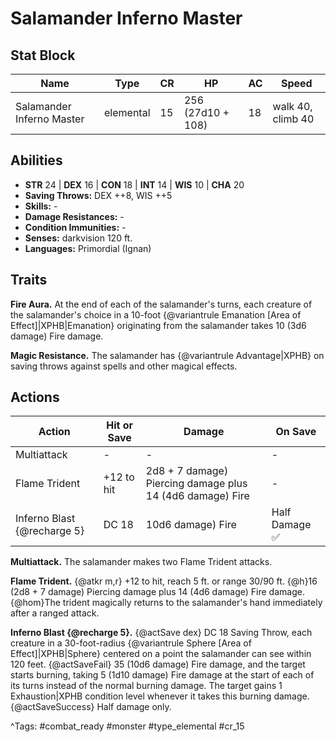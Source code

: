 # Salamander Inferno Master

## Stat Block

| Name | Type | CR | HP | AC | Speed |
|------|------|----|----|----|-------|
| Salamander Inferno Master | elemental | 15 | 256 (27d10 + 108) | 18 | walk 40, climb 40 |

## Abilities

- **STR** 24 | **DEX** 16 | **CON** 18 | **INT** 14 | **WIS** 10 | **CHA** 20
- **Saving Throws:** DEX ++8, WIS ++5  
- **Skills:** -  
- **Damage Resistances:** -  
- **Condition Immunities:** -  
- **Senses:** darkvision 120 ft.  
- **Languages:** Primordial (Ignan)

## Traits

**Fire Aura.** At the end of each of the salamander's turns, each creature of the salamander's choice in a 10-foot {@variantrule Emanation [Area of Effect]|XPHB|Emanation} originating from the salamander takes 10 (3d6 damage) Fire damage.

**Magic Resistance.** The salamander has {@variantrule Advantage|XPHB} on saving throws against spells and other magical effects.


## Actions

| Action | Hit or Save | Damage | On Save |
|--------|--------------|--------|----------|
| Multiattack | - | - | - |
| Flame Trident | +12 to hit | 2d8 + 7 damage) Piercing damage plus 14 (4d6 damage) Fire | - |
| Inferno Blast {@recharge 5} | DC 18 | 10d6 damage) Fire | Half Damage ✅ |

**Multiattack.** The salamander makes two Flame Trident attacks.

**Flame Trident.** {@atkr m,r} +12 to hit, reach 5 ft. or range 30/90 ft. {@h}16 (2d8 + 7 damage) Piercing damage plus 14 (4d6 damage) Fire damage. {@hom}The trident magically returns to the salamander's hand immediately after a ranged attack.

**Inferno Blast {@recharge 5}.** {@actSave dex} DC 18 Saving Throw, each creature in a 30-foot-radius {@variantrule Sphere [Area of Effect]|XPHB|Sphere} centered on a point the salamander can see within 120 feet. {@actSaveFail} 35 (10d6 damage) Fire damage, and the target starts burning, taking 5 (1d10 damage) Fire damage at the start of each of its turns instead of the normal burning damage. The target gains 1 Exhaustion|XPHB condition level whenever it takes this burning damage. {@actSaveSuccess} Half damage only.


^Tags: #combat_ready #monster #type_elemental #cr_15